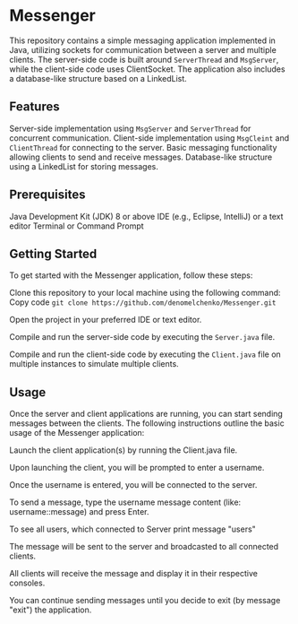 # Messenger

This repository contains a simple messaging application implemented in Java, utilizing sockets for communication between a server and multiple clients. The server-side code is built around `ServerThread` and `MsgServer`, while the client-side code uses ClientSocket. The application also includes a database-like structure based on a LinkedList.

## Features
Server-side implementation using `MsgServer` and `ServerThread` for concurrent communication.
Client-side implementation using `MsgCleint` and `ClientThread` for connecting to the server.
Basic messaging functionality allowing clients to send and receive messages.
Database-like structure using a LinkedList for storing messages.
## Prerequisites
Java Development Kit (JDK) 8 or above
IDE (e.g., Eclipse, IntelliJ) or a text editor
Terminal or Command Prompt
## Getting Started
To get started with the Messenger application, follow these steps:

Clone this repository to your local machine using the following command:
Copy code
`git clone https://github.com/denomelchenko/Messenger.git`

Open the project in your preferred IDE or text editor.

Compile and run the server-side code by executing the `Server.java` file.

Compile and run the client-side code by executing the `Client.java` file on multiple instances to simulate multiple clients.

## Usage
Once the server and client applications are running, you can start sending messages between the clients. The following instructions outline the basic usage of the Messenger application:

Launch the client application(s) by running the Client.java file.

Upon launching the client, you will be prompted to enter a username.

Once the username is entered, you will be connected to the server.

To send a message, type the username message content (like: username::message) and press Enter.

To see all users, which connected to Server print message "users"

The message will be sent to the server and broadcasted to all connected clients.

All clients will receive the message and display it in their respective consoles.

You can continue sending messages until you decide to exit (by message "exit") the application.
